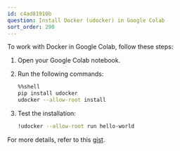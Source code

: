 ```yaml
---
id: c4ad81910b
question: Install Docker (udocker) in Google Colab
sort_order: 290
---
```


To work with Docker in Google Colab, follow these steps:

1. Open your Google Colab notebook.
2. Run the following commands:

   ```bash
   %%shell
   pip install udocker
   udocker --allow-root install
   ```

3. Test the installation:

   ```bash
   !udocker --allow-root run hello-world
   ```

For more details, refer to this [gist](https://gist.github.com/mwufi/6718b30761cd109f9aff04c5144eb885).